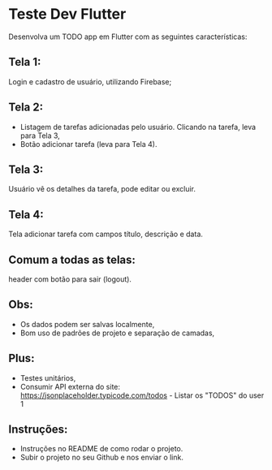 # Teste Dev Flutter

Desenvolva um TODO app em Flutter com as seguintes características:

## Tela 1:

Login e cadastro de usuário, utilizando Firebase;

## Tela 2:

 - Listagem de tarefas adicionadas pelo usuário. Clicando na tarefa, leva para Tela 3, 
 - Botão adicionar tarefa (leva para Tela 4).

## Tela 3:

Usuário vê os detalhes da tarefa, pode editar ou excluir.

## Tela 4:

Tela adicionar tarefa com campos título, descrição e data.

## Comum a todas as telas:

header com botão para sair (logout).

## Obs:

 - Os dados podem ser salvas localmente,
 - Bom uso de padrões de projeto e separação de camadas,

## Plus:

 - Testes unitários,
 - Consumir API externa do site: https://jsonplaceholder.typicode.com/todos - Listar os "TODOS" do user 1
 
 ## Instruções: 
 
  - Instruções no README de como rodar o projeto.
  - Subir o projeto no seu Github e nos enviar o link.
  

